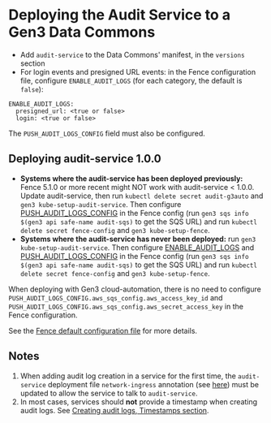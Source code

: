 # Deploying the Audit Service to a Gen3 Data Commons

- Add `audit-service` to the Data Commons' manifest, in the `versions` section
- For login events and presigned URL events: in the Fence configuration file, configure `ENABLE_AUDIT_LOGS` (for each category, the default is `false`):

```
ENABLE_AUDIT_LOGS:
  presigned_url: <true or false>
  login: <true or false>
```

The `PUSH_AUDIT_LOGS_CONFIG` field must also be configured.

## Deploying audit-service 1.0.0

- **Systems where the audit-service has been deployed previously:** Fence 5.1.0 or more recent might NOT work with audit-service < 1.0.0. Update audit-service, then run `kubectl delete secret audit-g3auto` and `gen3 kube-setup-audit-service`. Then configure [PUSH_AUDIT_LOGS_CONFIG](https://github.com/uc-cdis/fence/blob/5.1.0/fence/config-default.yaml#L632-L636) in the Fence config (run `gen3 sqs info $(gen3 api safe-name audit-sqs)` to get the SQS URL) and run `kubectl delete secret fence-config` and `gen3 kube-setup-fence`.
- **Systems where the audit-service has never been deployed:** run `gen3 kube-setup-audit-service`. Then configure [ENABLE_AUDIT_LOGS](https://github.com/uc-cdis/fence/blob/5.1.0/fence/config-default.yaml#L624-L626) and [PUSH_AUDIT_LOGS_CONFIG](https://github.com/uc-cdis/fence/blob/5.1.0/fence/config-default.yaml#L632-L636) in the Fence config (run `gen3 sqs info $(gen3 api safe-name audit-sqs)` to get the SQS URL) and run `kubectl delete secret fence-config` and `gen3 kube-setup-fence`.

When deploying with Gen3 cloud-automation, there is no need to configure `PUSH_AUDIT_LOGS_CONFIG.aws_sqs_config.aws_access_key_id` and `PUSH_AUDIT_LOGS_CONFIG.aws_sqs_config.aws_secret_access_key` in the Fence configuration.

See the [Fence default configuration file](https://github.com/uc-cdis/fence/blob/5.1.0/fence/config-default.yaml#L622-L638) for more details.

## Notes

1. When adding audit log creation in a service for the first time, the `audit-service` deployment file `network-ingress` annotation (see [here](https://github.com/uc-cdis/cloud-automation/blob/27770776d239bc609bbbd23607689cf62de1bc66/kube/services/audit-service/audit-service-deploy.yaml#L6)) must be updated to allow the service to talk to `audit-service`.
2. In most cases, services should **not** provide a timestamp when creating audit logs. See [Creating audit logs, Timestamps section](../explanation/creating_audit_logs.md#timestamps).
